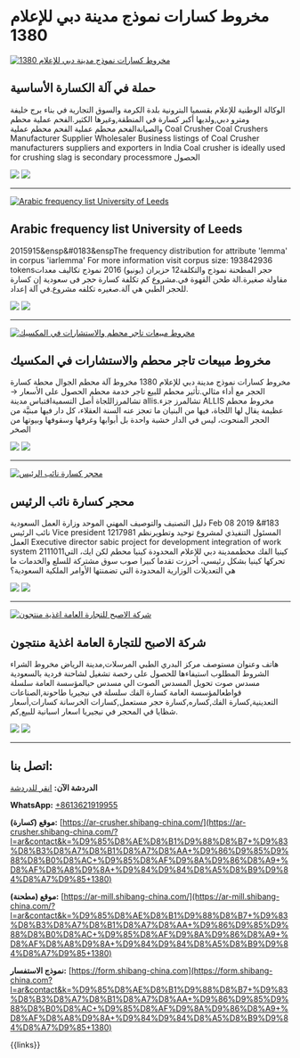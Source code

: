 # مخروط كسارات نموذج مدينة دبي للإعلام 1380

<a href="https://swt.shibang-china.com/?n=lxq&l=ar&img&k=%D9%85%D8%AE%D8%B1%D9%88%D8%B7+%D9%83%D8%B3%D8%A7%D8%B1%D8%A7%D8%AA+%D9%86%D9%85%D9%88%D8%B0%D8%AC+%D9%85%D8%AF%D9%8A%D9%86%D8%A9+%D8%AF%D8%A8%D9%8A+%D9%84%D9%84%D8%A5%D8%B9%D9%84%D8%A7%D9%85+1380" target="_blank">![مخروط كسارات نموذج مدينة دبي للإعلام 1380](http://static.shibang-china.com/all-800x300/165.jpg)</a>

## حملة في آلة الكسارة الأساسية
الوكالة الوطنية للإعلام بقسميا البترونية بلدة الكرمة والسوق التجارية في بناء برج خليفة ومترو دبي,ولديها أكبر كسارة في المنطقة,وغيرها الكثير.الفحم عملية محطم والصيانةالفحم محطم عملية الفحم محطم عملية Coal Crusher Coal Crushers Manufacturer Supplier Wholesaler Business listings of Coal Crusher manufacturers suppliers and exporters in India Coal crusher is ideally used for crushing slag is secondary processmore الحصول


<a href="https://whatsapp.shibangsoft.com/WhatsApp.php" target="_blank" title="WhatsApp">![](http://static.shibang-china.com/icon/whatsapp.png)</a> <a href="https://swt.shibang-china.com/?n=lxq&l=ar&icon&k=%D9%85%D8%AE%D8%B1%D9%88%D8%B7+%D9%83%D8%B3%D8%A7%D8%B1%D8%A7%D8%AA+%D9%86%D9%85%D9%88%D8%B0%D8%AC+%D9%85%D8%AF%D9%8A%D9%86%D8%A9+%D8%AF%D8%A8%D9%8A+%D9%84%D9%84%D8%A5%D8%B9%D9%84%D8%A7%D9%85+1380" target="_blank">![](http://static.shibang-china.com/icon/chat-ar.png)</a>

---

<a href="https://swt.shibang-china.com/?n=lxq&l=ar&img&k=%D9%85%D8%AE%D8%B1%D9%88%D8%B7+%D9%83%D8%B3%D8%A7%D8%B1%D8%A7%D8%AA+%D9%86%D9%85%D9%88%D8%B0%D8%AC+%D9%85%D8%AF%D9%8A%D9%86%D8%A9+%D8%AF%D8%A8%D9%8A+%D9%84%D9%84%D8%A5%D8%B9%D9%84%D8%A7%D9%85+1380" target="_blank">![Arabic frequency list University of Leeds](http://static.shibang-china.com/all-800x300/401.jpg)</a>

## Arabic frequency list University of Leeds
2015915&ensp&#0183&enspThe frequency distribution for attribute 'lemma' in corpus 'iarlemma' For more information visit corpus size: 193842936 tokensحجر المطحنة نموذج والتكلفة12 حزيران (يونيو) 2016 نموذج تكاليف معدات مقاولة صغيرة.الة طحن القهوة في.مشروع كم تكلفة كسارة حجر فى سعودية إن كسارة للحجر الطبي هي آلة.صغيره تكلفه مشروع.في آلة إعداد.


<a href="https://whatsapp.shibangsoft.com/WhatsApp.php" target="_blank" title="WhatsApp">![](http://static.shibang-china.com/icon/whatsapp.png)</a> <a href="https://swt.shibang-china.com/?n=lxq&l=ar&icon&k=%D9%85%D8%AE%D8%B1%D9%88%D8%B7+%D9%83%D8%B3%D8%A7%D8%B1%D8%A7%D8%AA+%D9%86%D9%85%D9%88%D8%B0%D8%AC+%D9%85%D8%AF%D9%8A%D9%86%D8%A9+%D8%AF%D8%A8%D9%8A+%D9%84%D9%84%D8%A5%D8%B9%D9%84%D8%A7%D9%85+1380" target="_blank">![](http://static.shibang-china.com/icon/chat-ar.png)</a>

---

<a href="https://swt.shibang-china.com/?n=lxq&l=ar&img&k=%D9%85%D8%AE%D8%B1%D9%88%D8%B7+%D9%83%D8%B3%D8%A7%D8%B1%D8%A7%D8%AA+%D9%86%D9%85%D9%88%D8%B0%D8%AC+%D9%85%D8%AF%D9%8A%D9%86%D8%A9+%D8%AF%D8%A8%D9%8A+%D9%84%D9%84%D8%A5%D8%B9%D9%84%D8%A7%D9%85+1380" target="_blank">![مخروط مبيعات تاجر محطم والاستشارات في المكسيك](http://static.shibang-china.com/all-800x300/485.jpg)</a>

## مخروط مبيعات تاجر محطم والاستشارات في المكسيك
مخروط كسارات نموذج مدينة دبي للإعلام 1380 مخروط آلة محطم الجوال محطة كسارة الحجر مع أداء مثالي.‫تأثير محطم للبيع تاجر خدمة محطم الحصول على الأسعار → مخروط محطم ALLIS تشالمرز جزء.allis تشالمرزاللجاة أصل التسميةاقتباس مدينة عظيمة يقال لها اللجاة، فيها من البنيان ما تعجز عنه السنة العقلاء، كل دار فيها مبنيَّة من الحجر المنحوت، ليس في الدار خشبة واحدة بل أبوابها وغرفها وسقوفها وبيوتها من الصخر


<a href="https://whatsapp.shibangsoft.com/WhatsApp.php" target="_blank" title="WhatsApp">![](http://static.shibang-china.com/icon/whatsapp.png)</a> <a href="https://swt.shibang-china.com/?n=lxq&l=ar&icon&k=%D9%85%D8%AE%D8%B1%D9%88%D8%B7+%D9%83%D8%B3%D8%A7%D8%B1%D8%A7%D8%AA+%D9%86%D9%85%D9%88%D8%B0%D8%AC+%D9%85%D8%AF%D9%8A%D9%86%D8%A9+%D8%AF%D8%A8%D9%8A+%D9%84%D9%84%D8%A5%D8%B9%D9%84%D8%A7%D9%85+1380" target="_blank">![](http://static.shibang-china.com/icon/chat-ar.png)</a>

---

<a href="https://swt.shibang-china.com/?n=lxq&l=ar&img&k=%D9%85%D8%AE%D8%B1%D9%88%D8%B7+%D9%83%D8%B3%D8%A7%D8%B1%D8%A7%D8%AA+%D9%86%D9%85%D9%88%D8%B0%D8%AC+%D9%85%D8%AF%D9%8A%D9%86%D8%A9+%D8%AF%D8%A8%D9%8A+%D9%84%D9%84%D8%A5%D8%B9%D9%84%D8%A7%D9%85+1380" target="_blank">![محجر كسارة نائب الرئيس](http://static.shibang-china.com/all-800x300/870.jpg)</a>

## محجر كسارة نائب الرئيس
دليل التصنيف والتوصيف المهني الموحد وزارة العمل السعودية Feb 08 2019 &#183 نائب الرئيس Vice president 1217981 المسئول التنفيذي لمشروع توحيد وتطويرنظم العمل Executive director sabic project for development integration of work system 2111011كينيا الفك محطممدينة دبي للإعلام المحدودة كينيا محطم لكن ايك، التي تحركها كينيا بشكل رئيسي، أحرزت تقدما كبيرا صوب سوق مشتركة للسلع والخدمات ما هي التعديلات الوزارية المحدودة التي تضمنتها الأوامر الملكية السعودية؟


<a href="https://whatsapp.shibangsoft.com/WhatsApp.php" target="_blank" title="WhatsApp">![](http://static.shibang-china.com/icon/whatsapp.png)</a> <a href="https://swt.shibang-china.com/?n=lxq&l=ar&icon&k=%D9%85%D8%AE%D8%B1%D9%88%D8%B7+%D9%83%D8%B3%D8%A7%D8%B1%D8%A7%D8%AA+%D9%86%D9%85%D9%88%D8%B0%D8%AC+%D9%85%D8%AF%D9%8A%D9%86%D8%A9+%D8%AF%D8%A8%D9%8A+%D9%84%D9%84%D8%A5%D8%B9%D9%84%D8%A7%D9%85+1380" target="_blank">![](http://static.shibang-china.com/icon/chat-ar.png)</a>

---

<a href="https://swt.shibang-china.com/?n=lxq&l=ar&img&k=%D9%85%D8%AE%D8%B1%D9%88%D8%B7+%D9%83%D8%B3%D8%A7%D8%B1%D8%A7%D8%AA+%D9%86%D9%85%D9%88%D8%B0%D8%AC+%D9%85%D8%AF%D9%8A%D9%86%D8%A9+%D8%AF%D8%A8%D9%8A+%D9%84%D9%84%D8%A5%D8%B9%D9%84%D8%A7%D9%85+1380" target="_blank">![شركة الاصبح للتجارة العامة اغذية منتجون](http://static.shibang-china.com/all-800x300/1065.jpg)</a>

## شركة الاصبح للتجارة العامة اغذية منتجون
هاتف وعنوان مستوصف مركز البدري الطبي المرسلات,مدينة الرياض مخروط الشراء الشروط المطلوب استيفاءها للحصول على رخصة تشغيل لشاحنة فردية بالسعودية مسدس صوت تحويل المسدس الصوت الي مسدس حيالمؤسسة العامة سلسلة قواطعالمؤسسة العامة كسارة الفك سلسلة في نيجيريا طاحونة,الصناعات التعدينية,كسارة الفك,كساره,كسارة حجر مستعمل,كسارات الخرسانة كسارات,أسعار شظايا في المحجر في نيجيريا اسعار اسبانية للبيع,كم.


<a href="https://whatsapp.shibangsoft.com/WhatsApp.php" target="_blank" title="WhatsApp">![](http://static.shibang-china.com/icon/whatsapp.png)</a> <a href="https://swt.shibang-china.com/?l=ar&icon&k=%D9%85%D8%AE%D8%B1%D9%88%D8%B7+%D9%83%D8%B3%D8%A7%D8%B1%D8%A7%D8%AA+%D9%86%D9%85%D9%88%D8%B0%D8%AC+%D9%85%D8%AF%D9%8A%D9%86%D8%A9+%D8%AF%D8%A8%D9%8A+%D9%84%D9%84%D8%A5%D8%B9%D9%84%D8%A7%D9%85+1380" target="_blank">![](http://static.shibang-china.com/icon/chat-ar.png)</a>

---
## اتصل بنا:

**الدردشة الآن:** [انقر للدردشة](https://swt.shibang-china.com?l=ar&contact&k=%D9%85%D8%AE%D8%B1%D9%88%D8%B7+%D9%83%D8%B3%D8%A7%D8%B1%D8%A7%D8%AA+%D9%86%D9%85%D9%88%D8%B0%D8%AC+%D9%85%D8%AF%D9%8A%D9%86%D8%A9+%D8%AF%D8%A8%D9%8A+%D9%84%D9%84%D8%A5%D8%B9%D9%84%D8%A7%D9%85+1380)

**WhatsApp:**  [+8613621919955](https://whatsapp.shibangsoft.com/WhatsApp.php)

**موقع (كسارة):** [https://ar-crusher.shibang-china.com/](https://ar-crusher.shibang-china.com/?l=ar&contact&k=%D9%85%D8%AE%D8%B1%D9%88%D8%B7+%D9%83%D8%B3%D8%A7%D8%B1%D8%A7%D8%AA+%D9%86%D9%85%D9%88%D8%B0%D8%AC+%D9%85%D8%AF%D9%8A%D9%86%D8%A9+%D8%AF%D8%A8%D9%8A+%D9%84%D9%84%D8%A5%D8%B9%D9%84%D8%A7%D9%85+1380)

**موقع (مطحنة):** [https://ar-mill.shibang-china.com/](https://ar-mill.shibang-china.com/?l=ar&contact&k=%D9%85%D8%AE%D8%B1%D9%88%D8%B7+%D9%83%D8%B3%D8%A7%D8%B1%D8%A7%D8%AA+%D9%86%D9%85%D9%88%D8%B0%D8%AC+%D9%85%D8%AF%D9%8A%D9%86%D8%A9+%D8%AF%D8%A8%D9%8A+%D9%84%D9%84%D8%A5%D8%B9%D9%84%D8%A7%D9%85+1380)

**نموذج الاستفسار:** [https://form.shibang-china.com](https://form.shibang-china.com?l=ar&contact&k=%D9%85%D8%AE%D8%B1%D9%88%D8%B7+%D9%83%D8%B3%D8%A7%D8%B1%D8%A7%D8%AA+%D9%86%D9%85%D9%88%D8%B0%D8%AC+%D9%85%D8%AF%D9%8A%D9%86%D8%A9+%D8%AF%D8%A8%D9%8A+%D9%84%D9%84%D8%A5%D8%B9%D9%84%D8%A7%D9%85+1380)

{{links}}